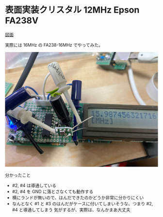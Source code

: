 # 表面実装クリスタル 12MHz Epson FA238V

[図面](./librecad/Epson_12MHz_Crystal_FAV238V.pdf)

実際には 16MHz の FA238-16MHz でやってみた。

![完成](./photos/Epson_12MHz_Crystal_FAV238V.jpg)

分かったこと

- #2, #4 は導通している
- #2, #4 を GND に落とさなくても動作する
- 横にランドが無いので、はんだできたのかどうか非常に分かりにくい
- なんとなく #1 と #3 のはんだがケースに付いてしまいそうな、つまり #2, #4 と導通してしまう
  気がするが、実際は、なんかまあ大丈夫

